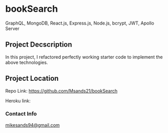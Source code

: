 # bookSearch
GraphQL, MongoDB, React.js, Express.js, Node.js, bcrypt, JWT, Apollo Server
## Project Decscription
In this project, I refactored perfectly working starter code to implement the above technologies. 
## Project Location
Repo Link: https://github.com/Msands21/bookSearch

Heroku link: 

### Contact Info
mikesands94@gmail.com